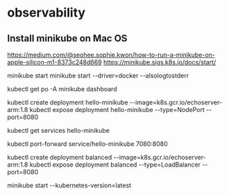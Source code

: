 # observability
## Install minikube on Mac OS
https://medium.com/@seohee.sophie.kwon/how-to-run-a-minikube-on-apple-silicon-m1-8373c248d669
https://minikube.sigs.k8s.io/docs/start/

minikube start
minikube start --driver=docker --alsologtostderr

kubectl get po -A
minikube dashboard

kubectl create deployment hello-minikube --image=k8s.gcr.io/echoserver-arm:1.8
kubectl expose deployment hello-minikube --type=NodePort --port=8080

kubectl get services hello-minikube

kubectl port-forward service/hello-minikube 7080:8080


kubectl create deployment balanced --image=k8s.gcr.io/echoserver-arm:1.8 
kubectl expose deployment balanced --type=LoadBalancer --port=8080

minikube start --kubernetes-version=latest


